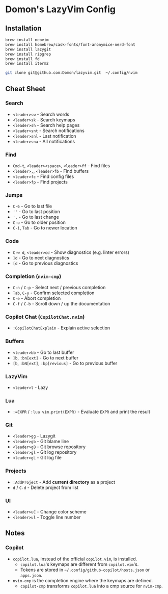 # Domon's LazyVim Config

## Installation

```sh
brew install neovim
brew install homebrew/cask-fonts/font-anonymice-nerd-font
brew install lazygit
brew install ripgrep
brew install fd
brew install iterm2

git clone git@github.com:Domon/lazyvim.git  ~/.config/nvim
```

## Cheat Sheet

### Search

* `<leader>sw` - Search words
* `<leader>sk` - Search keymaps
* `<leader>sh` - Search help pages
* `<leader>snt` - Search notifications
* `<leader>snl` - Last notification
* `<leader>sna` - All notifications

### Find

* `Cmd-t`, `<leader><space>`, `<leader>ff` - Find files
* `<leader>,`, `<leader>fb` - Find buffers
* `<leader>fc` - Find config files
* `<leader>fp` - Find projects

### Jumps

* `C-6` - Go to last file
* `''` - Go to last position
* `'.` - Go to last change
* `C-o` - Go to older position
* `C-i`, `Tab` - Go to newer location

### Code

* `C-w d`, `<leader>cd` -  Show diagnostics (e.g. linter errors)
* `]d` - Go to next diagnostics
* `[d` - Go to previous diagnostics

### Completion (`nvim-cmp`)

* `C-n` / `C-p` - Select next / previous completion
* `Tab`, `C-y` - Confirm selected completion
* `C-e` - Abort completion
* `C-f` / `C-b` - Scroll down / up the documentation

### Copilot Chat (`CopilotChat.nvim`)

* `:CopilotChatExplain` - Explain active selection

### Buffers

* `<leader>bb` - Go to last buffer
* `]b`, `:bn[ext]` - Go to next buffer
* `[b`, `:bN[ext]`, `:bp[revious]`  - Go to previous buffer

### LazyVim

* `<leader>l` - Lazy

### Lua

* `:=EXPR` / `:lua vim.print(EXPR)` - Evaluate `EXPR` and print the result

### Git

* `<leader>gg` - Lazygit
* `<leader>gb` - Git blame line
* `<leader>gB` - Git browse repository
* `<leader>gl` - Git log repository
* `<leader>gL` - Git log file

### Projects

* `:AddProject` - Add **current directory** as a project
* `d` / `C-d` - Delete project from list

### UI

* `<leader>uC` - Change color scheme
* `<leader>ul` - Toggle line number

## Notes

### Copilot

* `copilot.lua`, instead of the official `copilot.vim`, is installed.
  * `copilot.lua`'s keymaps are different from `copilot.vim`'s.
  * Tokens are stored in `~/.config/github-copilot/hosts.json` or `apps.json`.
* `nvim-cmp` is the completion engine where the keymaps are defined.
  * `copilot-cmp` transforms `copilot.lua` into a cmp source for `nvim-cmp`.
